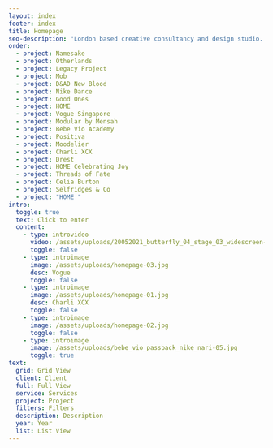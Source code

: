 ```yaml
---
layout: index
footer: index
title: Homepage
seo-description: "London based creative consultancy and design studio. "
order:
  - project: Namesake
  - project: Otherlands
  - project: Legacy Project
  - project: Mob
  - project: D&AD New Blood
  - project: Nike Dance
  - project: Good Ones
  - project: HOME
  - project: Vogue Singapore
  - project: Modular by Mensah
  - project: Bebe Vio Academy
  - project: Positiva
  - project: Moodelier
  - project: Charli XCX
  - project: Drest
  - project: HOME Celebrating Joy
  - project: Threads of Fate
  - project: Celia Burton
  - project: Selfridges & Co
  - project: "HOME "
intro:
  toggle: true
  text: Click to enter
  content:
    - type: introvideo
      video: /assets/uploads/20052021_butterfly_04_stage_03_widescreen-1-.mp4
      toggle: false
    - type: introimage
      image: /assets/uploads/homepage-03.jpg
      desc: Vogue
      toggle: false
    - type: introimage
      image: /assets/uploads/homepage-01.jpg
      desc: Charli XCX
      toggle: false
    - type: introimage
      image: /assets/uploads/homepage-02.jpg
      toggle: false
    - type: introimage
      image: /assets/uploads/bebe_vio_passback_nike_nari-05.jpg
      toggle: true
text:
  grid: Grid View
  client: Client
  full: Full View
  service: Services
  project: Project
  filters: Filters
  description: Description
  year: Year
  list: List View
---
```

